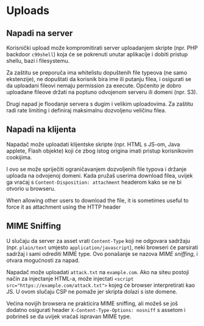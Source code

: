# Uploads

## Napadi na server

Korisnički upload može kompromitirati server uploadanjem skripte (npr. PHP backdoor `c99shell`) koja će se pokrenuti unutar aplikacije i dobiti pristup shellu, bazi i filesystemu.

Za zaštitu se preporuča ima whitelistu dopuštenih file typeova (ne samo ekstenzije), ne dopuštati da korisnik bira ime ili putanju filea, i osigurati se da uploadani fileovi nemaju permission za execute. Općenito je dobro uploadane fileove držati na poptuno odvojenom serveru ili domeni (npr. S3).

Drugi napad je floodanje servera s dugim i velikim uploadovima. Za zaštitu radi rate limiting i definiraj maksimalnu dozvoljenu veličinu filea.

## Napadi na klijenta

Napadač može uploadati klijentske skripte (npr. HTML s JS-om, Java applete, Flash objekte) koji će zbog istog origina imati pristup korisnikovim cookijima.

I ovo se može spriječiti ograničavanjem dozvoljenih file typova i držanje uploada na odvojenoj domeni. Kada pružaš userima download filea, uvijek ga vraćaj s `Content-Disposition: attachment` headerom kako se ne bi otvorio u browseru.

When allowing other users to download the file, it is sometimes useful to force it as attachment using the  HTTP header

## MIME Sniffing

U slučaju da server za asset vrati `Content-Type` koji ne odgovara sadržaju (npr. `plain/text` umjesto `application/javascript`), neki browseri će parsirati sadržaj i sami odrediti MIME type. Ovo ponašanje se nazova *MIME sniffing*, i otvara mogućnosti za napad.

Napadač može uploadati `attack.txt` na `example.com`. Ako na siteu postoji način za injectanje HTML-a, može injectati `<script src="https://example.com/attack.txt">` kojeg će browser interpretirati kao JS. U ovom slučaju CSP ne pomaže jer skripta dolazi s iste domene.

Većina novijih browsera ne prakticira MIME sniffing, ali možeš se još dodatno osigurati header `X-Content-Type-Options: nosniff` s assetom i pobrineš se da uvijek vraćaš ispravan MIME type.

